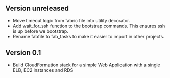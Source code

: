## Version unreleased

 * Move timeout logic from fabric file into utility decorator.
 * Add wait_for_ssh function to the bootstrap commands. This ensures ssh is up before we bootstrap.
 * Rename fabfile to fab_tasks to make it easier to import in other projects.

## Version 0.1

 * Build CloudFormation stack for a simple Web Application with a single ELB, EC2 instances and RDS

